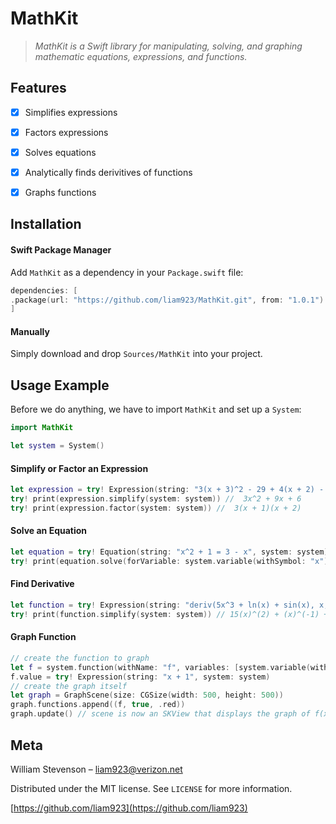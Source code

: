 # MathKit

> _MathKit is a Swift library for manipulating, solving, and graphing mathematic equations, expressions, and functions._



## Features



- [x] Simplifies expressions

- [x] Factors expressions

- [x] Solves equations

- [x] Analytically finds derivitives of functions

- [x] Graphs functions



## Installation
#### Swift Package Manager
Add `MathKit` as a dependency in your `Package.swift` file:
```swift
dependencies: [
.package(url: "https://github.com/liam923/MathKit.git", from: "1.0.1")
]
```
#### Manually
Simply download and drop ```Sources/MathKit``` into your project.
## Usage Example
Before we do anything, we have to import `MathKit` and set up a `System`:
```swift
import MathKit

let system = System()
```
#### Simplify or Factor an Expression
```swift
let expression = try! Expression(string: "3(x + 3)^2 - 29 + 4(x + 2) - 13x", system: system)
try! print(expression.simplify(system: system)) //  3x^2 + 9x + 6
try! print(expression.factor(system: system)) //  3(x + 1)(x + 2)
```
#### Solve an Equation
```swift
let equation = try! Equation(string: "x^2 + 1 = 3 - x", system: system)
try! print(equation.solve(forVariable: system.variable(withSymbol: "x"))) // [1, -2]
```
#### Find Derivative
```swift
let function = try! Expression(string: "deriv(5x^3 + ln(x) + sin(x), x, x)", system: system)
try! print(function.simplify(system: system)) // 15(x)^(2) + (x)^(-1) + cos(x)
```
#### Graph Function
```swift
// create the function to graph
let f = system.function(withName: "f", variables: [system.variable(withSymbol: "x")])
f.value = try! Expression(string: "x + 1", system: system)
// create the graph itself
let graph = GraphScene(size: CGSize(width: 500, height: 500))
graph.functions.append((f, true, .red))
graph.update() // scene is now an SKView that displays the graph of f(x) = x + 1
```

## Meta
William Stevenson – liam923@verizon.net

Distributed under the MIT license. See ``LICENSE`` for more information.

[https://github.com/liam923](https://github.com/liam923)
